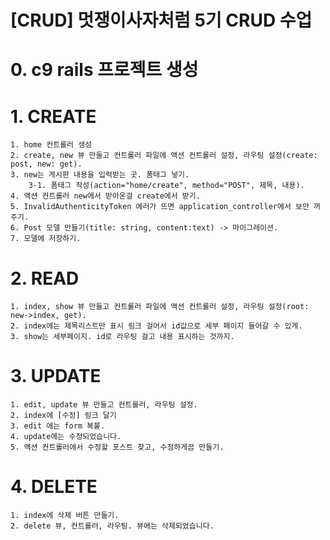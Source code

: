[CRUD] 멋쟁이사자처럼 5기 CRUD 수업
===============

# 0. c9 rails 프로젝트 생성

# 1. CREATE
    1. home 컨트롤러 생성
    2. create, new 뷰 만들고 컨트롤러 파일에 액션 컨트롤러 설정, 라우팅 설정(create: post, new: get).
    3. new는 게시판 내용을 입력받는 곳. 폼태그 넣기.
        3-1. 폼태그 작성(action="home/create", method="POST", 제목, 내용).
    4. 액션 컨트롤러 new에서 받아온걸 create에서 받기.
    5. InvalidAuthenticityToken 에러가 뜨면 application_controller에서 보안 꺼주기.
    6. Post 모델 만들기(title: string, content:text) -> 마이그레이션.
    7. 모델에 저장하기.

# 2. READ
    1. index, show 뷰 만들고 컨트롤러 파일에 액션 컨트롤러 설정, 라우팅 설정(root: new->index, get).
    2. index에는 제목리스트만 표시 링크 걸어서 id값으로 세부 페이지 들어갈 수 있게.
    3. show는 세부페이지. id로 라우팅 걸고 내용 표시하는 것까지.

# 3. UPDATE
    1. edit, update 뷰 만들고 컨트롤러, 라우팅 설정.
    2. index에 [수정] 링크 달기
    3. edit 에는 form 복붙.
    4. update에는 수정되었습니다.
    5. 액션 컨트롤러에서 수정할 포스트 찾고, 수정하게끔 만들기.

# 4. DELETE
    1. index에 삭제 버튼 만들기.
    2. delete 뷰, 컨트롤러, 라우팅. 뷰에는 삭제되었습니다.

    
    
    
